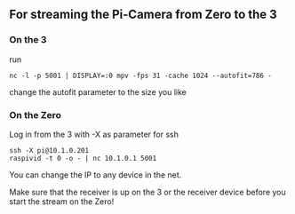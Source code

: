 ## For streaming the Pi-Camera from Zero to the 3
### On the 3

run

    nc -l -p 5001 | DISPLAY=:0 mpv -fps 31 -cache 1024 --autofit=786 -
    
change the autofit parameter to the size you like

### On the Zero
Log in from the 3 with -X as parameter for ssh

    ssh -X pi@10.1.0.201
    raspivid -t 0 -o - | nc 10.1.0.1 5001

You can change the IP to any device in the net. 

Make sure that the receiver is up on the 3 or the receiver device before you start the stream on the Zero!
